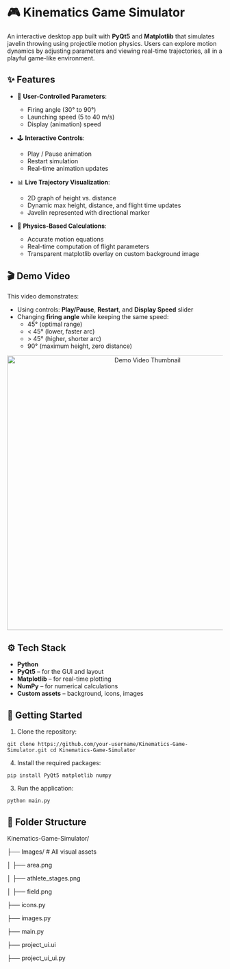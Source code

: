 # 🎮 Kinematics Game Simulator

An interactive desktop app built with **PyQt5** and **Matplotlib** that simulates javelin throwing using projectile motion physics. Users can explore motion dynamics by adjusting parameters and viewing real-time trajectories, all in a playful game-like environment.


## ✨ Features

- 🎯 **User-Controlled Parameters**:
  - Firing angle (30° to 90°)
  - Launching speed (5 to 40 m/s)
  - Display (animation) speed

- 🕹️ **Interactive Controls**:
  - Play / Pause animation
  - Restart simulation
  - Real-time animation updates

- 📊 **Live Trajectory Visualization**:
  - 2D graph of height vs. distance
  - Dynamic max height, distance, and flight time updates
  - Javelin represented with directional marker

- 🧠 **Physics-Based Calculations**:
  - Accurate motion equations
  - Real-time computation of flight parameters
  - Transparent matplotlib overlay on custom background image


## 🎬 Demo Video

This video demonstrates:
- Using controls: **Play/Pause**, **Restart**, and **Display Speed** slider
- Changing **firing angle** while keeping the same speed:
  - 45° (optimal range)
  - < 45° (lower, faster arc)
  - \> 45° (higher, shorter arc)
  - 90° (maximum height, zero distance)
 
<div align="center">
  <a href="https://www.youtube.com/watch?v=3fM7YInp_94&autoplay=1" target="_blank">
    <img src="https://img.youtube.com/vi/3fM7YInp_94/0.jpg" alt="Demo Video Thumbnail" width="640">
  </a>
</div>


## ⚙️ Tech Stack

- **Python**
- **PyQt5** – for the GUI and layout
- **Matplotlib** – for real-time plotting
- **NumPy** – for numerical calculations
- **Custom assets** – background, icons, images


## 🚀 Getting Started

1. Clone the repository:
```
git clone https://github.com/your-username/Kinematics-Game-Simulator.git cd Kinematics-Game-Simulator
```

4. Install the required packages:
```
pip install PyQt5 matplotlib numpy
```

3. Run the application:
```
python main.py
```

## 📂 Folder Structure

Kinematics-Game-Simulator/

├── Images/ # All visual assets

│ ├── area.png

│ ├── athlete_stages.png

│ ├── field.png

├── icons.py

├── images.py

├── main.py

├── project_ui.ui

├── project_ui_ui.py
